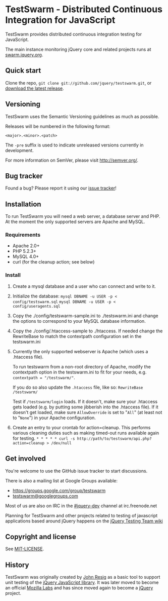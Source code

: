 TestSwarm - Distributed Continuous Integration for JavaScript
=================

TestSwarm provides distributed continuous integration testing for JavaScript.

The main instance monitoring jQuery core and related projects runs at
[swarm.jquery.org](http://swarm.jquery.org/).



Quick start
----------

Clone the repo, `git clone git://github.com/jquery/testswarm.git`, or [download
the latest release](https://github.com/jquery/testswarm/zipball/master).



Versioning
----------

TestSwarm uses the Semantic Versioning guidelines as much as possible.

Releases will be numbered in the following format:

`<major>.<minor>.<patch>`

The `-pre` suffix is used to indicate unreleased versions currently in
development.

For more information on SemVer, please visit http://semver.org/.



Bug tracker
-----------

Found a bug? Please report it using our [issue tracker](https://github.com/jquery/testswarm/issues)!



Installation
-----------

To run TestSwarm you will need a web server, a database server and PHP.
At the moment the only supported servers are Apache and MySQL.

### Requirements

* Apache 2.0+
* PHP 5.2.3+
* MySQL 4.0+
* curl (for the cleanup action; see below)

### Install

1. Create a mysql database and a user who can connect and write to it.

2. Initialize the database: 
   `mysql DBNAME -u USER -p < config/testswarm.sql`
   `mysql DBNAME -u USER -p < config/useragents.sql`

3. Copy the ./config/testswarm-sample.ini to ./testswarm.ini and change the
   options to correspond to your MySQL database information.

4. Copy the ./config/.htaccess-sample to ./htaccess. If needed change the
   RewriteBase to match the contextpath configuration set in the testswarm.ini

5. Currently the only supported webserver is Apache (which uses a .htaccess file).

   To run testswarm from a non-root directory of Apache, modify the contextpath option 
   in the testswarm.ini to fit for your needs, e.g. `contextpath = "/testswarm/"`.
   
   If you do so also update the `.htaccess` file, like so: `RewriteBase /testswarm/`

   Test if `/testswarm/login` loads.
   If it doesn't, make sure your .htaccess gets loaded (e.g. by putting some jibberish into the
   .htaccess file).
   If it doesn't get loaded, make sure `AllowOverride` is set to "`All`" (at least not to "`None`")
   in your Apache configuration.
   
6. Create an entry to your crontab for action=cleanup. This performs various
   cleaning duties such as making timed-out runs available again for testing.
   `* * * * * curl -s http://path/to/testswarm/api.php?action=cleanup > /dev/null`



Get involved
---------------------

You're welcome to use the GitHub issue tracker to start discussions.

There is also a mailing list at Google Groups available:

* https://groups.google.com/group/testswarm
* testswarm@googlegroups.com

Most of us are also on IRC in the 
[#jquery-dev](http://de.irc2go.com/webchat/?net=freenode&room=jquery-dev) channel at irc.freenode.net

Planning for TestSwarm and other projects related to testing of javascript
applications based around jQuery happens on the [jQuery Testing Team
wiki](http://jquerytesting.pbworks.com)



Copyright and license
---------------------

See [MIT-LICENSE](https://raw.github.com/jquery/testswarm/master/MIT-LICENSE).



History
---------------------

TestSwarm was originally created by [John Resig](http://ejohn.org/) as a basic
tool to support unit testing of the [jQuery JavaScript
library](http://jquery.com). It was later moved to become an official [Mozilla
Labs](http://labs.mozilla.com/) and has since moved again to become a
[jQuery](http://jquery.org/) project.

